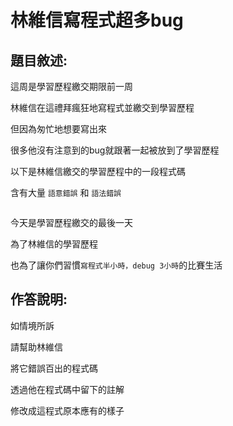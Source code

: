 # 林維信寫程式超多bug
## 題目敘述:
這周是學習歷程繳交期限前一周

林維信在這禮拜瘋狂地寫程式並繳交到學習歷程

但因為匆忙地想要寫出來

很多他沒有注意到的bug就跟著一起被放到了學習歷程

以下是林維信繳交的學習歷程中的一段程式碼

含有大量 `語意錯誤` 和 `語法錯誤` 

```py

```


今天是學習歷程繳交的最後一天

為了林維信的學習歷程

也為了讓你們習慣`寫程式半小時，debug 3小時`的比賽生活 



## 作答說明:

如情境所訴

請幫助林維信

將它錯誤百出的程式碼

透過他在程式碼中留下的註解 

修改成這程式原本應有的樣子